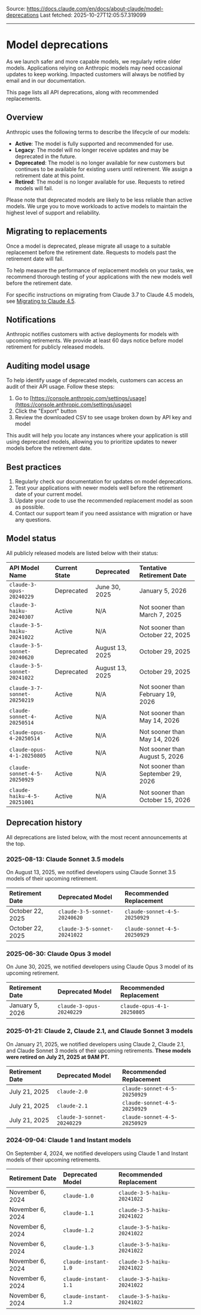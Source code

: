 Source: https://docs.claude.com/en/docs/about-claude/model-deprecations
Last fetched: 2025-10-27T12:05:57.319099

---

# Model deprecations

As we launch safer and more capable models, we regularly retire older models. Applications relying on Anthropic models may need occasional updates to keep working. Impacted customers will always be notified by email and in our documentation.

This page lists all API deprecations, along with recommended replacements.

## Overview

Anthropic uses the following terms to describe the lifecycle of our models:

* **Active**: The model is fully supported and recommended for use.
* **Legacy**: The model will no longer receive updates and may be deprecated in the future.
* **Deprecated**: The model is no longer available for new customers but continues to be available for existing users until retirement. We assign a retirement date at this point.
* **Retired**: The model is no longer available for use. Requests to retired models will fail.

<Warning>
  Please note that deprecated models are likely to be less reliable than active models. We urge you to move workloads to active models to maintain the highest level of support and reliability.
</Warning>

## Migrating to replacements

Once a model is deprecated, please migrate all usage to a suitable replacement before the retirement date. Requests to models past the retirement date will fail.

To help measure the performance of replacement models on your tasks, we recommend thorough testing of your applications with the new models well before the retirement date.

For specific instructions on migrating from Claude 3.7 to Claude 4.5 models, see [Migrating to Claude 4.5](/en/docs/about-claude/models/migrating-to-claude-4).

## Notifications

Anthropic notifies customers with active deployments for models with upcoming retirements. We provide at least 60 days notice before model retirement for publicly released models.

## Auditing model usage

To help identify usage of deprecated models, customers can access an audit of their API usage. Follow these steps:

1. Go to [https://console.anthropic.com/settings/usage](https://console.anthropic.com/settings/usage)
2. Click the "Export" button
3. Review the downloaded CSV to see usage broken down by API key and model

This audit will help you locate any instances where your application is still using deprecated models, allowing you to prioritize updates to newer models before the retirement date.

## Best practices

1. Regularly check our documentation for updates on model deprecations.
2. Test your applications with newer models well before the retirement date of your current model.
3. Update your code to use the recommended replacement model as soon as possible.
4. Contact our support team if you need assistance with migration or have any questions.

## Model status

All publicly released models are listed below with their status:

| API Model Name               | Current State | Deprecated      | Tentative Retirement Date          |
| :--------------------------- | :------------ | :-------------- | :--------------------------------- |
| `claude-3-opus-20240229`     | Deprecated    | June 30, 2025   | January 5, 2026                    |
| `claude-3-haiku-20240307`    | Active        | N/A             | Not sooner than March 7, 2025      |
| `claude-3-5-haiku-20241022`  | Active        | N/A             | Not sooner than October 22, 2025   |
| `claude-3-5-sonnet-20240620` | Deprecated    | August 13, 2025 | October 29, 2025                   |
| `claude-3-5-sonnet-20241022` | Deprecated    | August 13, 2025 | October 29, 2025                   |
| `claude-3-7-sonnet-20250219` | Active        | N/A             | Not sooner than February 19, 2026  |
| `claude-sonnet-4-20250514`   | Active        | N/A             | Not sooner than May 14, 2026       |
| `claude-opus-4-20250514`     | Active        | N/A             | Not sooner than May 14, 2026       |
| `claude-opus-4-1-20250805`   | Active        | N/A             | Not sooner than August 5, 2026     |
| `claude-sonnet-4-5-20250929` | Active        | N/A             | Not sooner than September 29, 2026 |
| `claude-haiku-4-5-20251001`  | Active        | N/A             | Not sooner than October 15, 2026   |

## Deprecation history

All deprecations are listed below, with the most recent announcements at the top.

### 2025-08-13: Claude Sonnet 3.5 models

On August 13, 2025, we notified developers using Claude Sonnet 3.5 models of their upcoming retirement.

| Retirement Date  | Deprecated Model             | Recommended Replacement      |
| :--------------- | :--------------------------- | :--------------------------- |
| October 22, 2025 | `claude-3-5-sonnet-20240620` | `claude-sonnet-4-5-20250929` |
| October 22, 2025 | `claude-3-5-sonnet-20241022` | `claude-sonnet-4-5-20250929` |

### 2025-06-30: Claude Opus 3 model

On June 30, 2025, we notified developers using Claude Opus 3 model of its upcoming retirement.

| Retirement Date | Deprecated Model         | Recommended Replacement    |
| :-------------- | :----------------------- | :------------------------- |
| January 5, 2026 | `claude-3-opus-20240229` | `claude-opus-4-1-20250805` |

### 2025-01-21: Claude 2, Claude 2.1, and Claude Sonnet 3 models

On January 21, 2025, we notified developers using Claude 2, Claude 2.1, and Claude Sonnet 3 models of their upcoming retirements. **These models were retired on July 21, 2025 at 9AM PT.**

| Retirement Date | Deprecated Model           | Recommended Replacement      |
| :-------------- | :------------------------- | :--------------------------- |
| July 21, 2025   | `claude-2.0`               | `claude-sonnet-4-5-20250929` |
| July 21, 2025   | `claude-2.1`               | `claude-sonnet-4-5-20250929` |
| July 21, 2025   | `claude-3-sonnet-20240229` | `claude-sonnet-4-5-20250929` |

### 2024-09-04: Claude 1 and Instant models

On September 4, 2024, we notified developers using Claude 1 and Instant models of their upcoming retirements.

| Retirement Date  | Deprecated Model     | Recommended Replacement     |
| :--------------- | :------------------- | :-------------------------- |
| November 6, 2024 | `claude-1.0`         | `claude-3-5-haiku-20241022` |
| November 6, 2024 | `claude-1.1`         | `claude-3-5-haiku-20241022` |
| November 6, 2024 | `claude-1.2`         | `claude-3-5-haiku-20241022` |
| November 6, 2024 | `claude-1.3`         | `claude-3-5-haiku-20241022` |
| November 6, 2024 | `claude-instant-1.0` | `claude-3-5-haiku-20241022` |
| November 6, 2024 | `claude-instant-1.1` | `claude-3-5-haiku-20241022` |
| November 6, 2024 | `claude-instant-1.2` | `claude-3-5-haiku-20241022` |